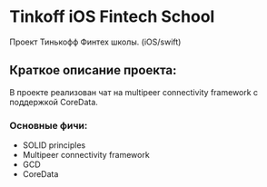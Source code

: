 # Tinkoff iOS Fintech School
Проект Тинькофф Финтех школы. (iOS/swift)

## Краткое описание проекта:
В проекте реализован чат на multipeer connectivity framework с поддержкой CoreData.

### Основные фичи:

* SOLID principles
* Multipeer connectivity framework
* GCD
* CoreData
